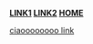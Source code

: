 **[LINK1](pag1.html) [LINK2](pag1.html) [HOME](index.md)**


[ciaoooooooo link](https://google.com)
